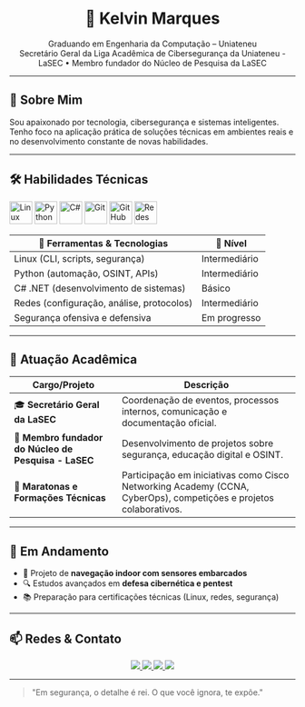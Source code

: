 <h1 align="center">👾 Kelvin Marques</h1>
<p align="center">
  Graduando em Engenharia da Computação – Uniateneu<br>
  Secretário Geral da Liga Acadêmica de Cibersegurança da Uniateneu - LaSEC
  • Membro fundador do Núcleo de Pesquisa da LaSEC
</p>

---

## 🧠 Sobre Mim

Sou apaixonado por tecnologia, cibersegurança e sistemas inteligentes.  
Tenho foco na aplicação prática de soluções técnicas em ambientes reais e no desenvolvimento constante de novas habilidades.

---

## 🛠️ Habilidades Técnicas

<p align="left">
  <img src="https://cdn.jsdelivr.net/gh/devicons/devicon/icons/linux/linux-original.svg" width="40" alt="Linux"/>
  <img src="https://cdn.jsdelivr.net/gh/devicons/devicon/icons/python/python-original.svg" width="40" alt="Python"/>
  <img src="https://cdn.jsdelivr.net/gh/devicons/devicon/icons/csharp/csharp-original.svg" width="40" alt="C#"/>
  <img src="https://cdn.jsdelivr.net/gh/devicons/devicon/icons/git/git-original.svg" width="40" alt="Git"/>
  <img src="https://cdn.jsdelivr.net/gh/devicons/devicon/icons/github/github-original.svg" width="40" alt="GitHub"/>
  <img src="https://cdn.jsdelivr.net/gh/devicons/devicon/icons/networkx/networkx-original.svg" width="40" alt="Redes"/>
</p>

| 🧰 Ferramentas & Tecnologias           | 📌 Nível                |
|----------------------------------------|-------------------------|
| Linux (CLI, scripts, segurança)        | Intermediário |
| Python (automação, OSINT, APIs)        | Intermediário          |
| C# .NET (desenvolvimento de sistemas)  | Básico         |
| Redes (configuração, análise, protocolos) | Intermediário       |
| Segurança ofensiva e defensiva         | Em progresso           |

---

## 🧩 Atuação Acadêmica

| Cargo/Projeto                                   | Descrição |
|-------------------------------------------------|-----------|
| 🎓 **Secretário Geral da LaSEC**                | Coordenação de eventos, processos internos, comunicação e documentação oficial. |
| 🧪 **Membro fundador do Núcleo de Pesquisa - LaSEC** | Desenvolvimento de projetos sobre segurança, educação digital e OSINT. |
| 🏁 **Maratonas e Formações Técnicas**           | Participação em iniciativas como Cisco Networking Academy (CCNA, CyberOps), competições e projetos colaborativos. |

---

## 🚀 Em Andamento

- 🧭 Projeto de **navegação indoor com sensores embarcados**
- 🔍 Estudos avançados em **defesa cibernética e pentest**
- 📚 Preparação para certificações técnicas (Linux, redes, segurança)

---

## 📫 Redes & Contato

<p align="center">
  <a href="https://www.linkedin.com/in/kelvin-e-silva-marques" target="_blank">
    <img src="https://img.shields.io/badge/LinkedIn-Kelvin%20Marques-blue?style=for-the-badge&logo=linkedin"/>
  </a>
  <a href="https://www.instagram.com/kelvin_cyber" target="_blank">
    <img src="https://img.shields.io/badge/Instagram-@kelvin__cyber-E4405F?style=for-the-badge&logo=instagram"/>
  </a>
  <a href="https://www.instagram.com/lasecoficial" target="_blank">
    <img src="https://img.shields.io/badge/Instagram-LaSEC-orange?style=for-the-badge&logo=instagram"/>
  </a>
  <a href="https://www.linkedin.com/company/lasecoficial" target="_blank">
    <img src="https://img.shields.io/badge/LinkedIn-LaSEC-blue?style=for-the-badge&logo=linkedin"/>
  </a>
</p>

---

> "Em segurança, o detalhe é rei. O que você ignora, te expõe."
